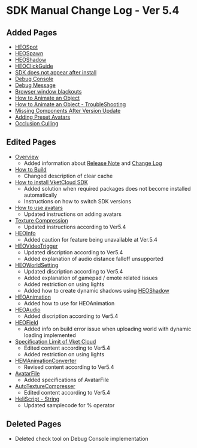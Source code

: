 # SDK Manual Change Log - Ver 5.4

## Added Pages

- [HEOSpot](https://vrhikky.github.io/VketCloudSDK_Documents/5.4/en/HEOComponents/HEOSpot.html)
- [HEOSpawn](https://vrhikky.github.io/VketCloudSDK_Documents/5.4/en/HEOComponents/HEOSpawn.html)
- [HEOShadow](https://vrhikky.github.io/VketCloudSDK_Documents/5.4/en/HEOComponents/HEOShadow.html)
- [HEOClickGuide](https://vrhikky.github.io/VketCloudSDK_Documents/5.4/en/HEOComponents/HEOClickGuide.html)
- [SDK does not appear after install](https://vrhikky.github.io/VketCloudSDK_Documents/5.4/en/troubleshooting/InstallingDeeplink.html)
- [Debug Console](https://vrhikky.github.io/VketCloudSDK_Documents/5.4/en/debugconsole/debugconsole.html)
- [Debug Message](https://vrhikky.github.io/VketCloudSDK_Documents/5.4/en/debugconsole/debugmessage.html)
- [Browser window blackouts](https://vrhikky.github.io/VketCloudSDK_Documents/5.4/en/troubleshooting/BrowserBlackWindow.html)
- [How to Animate an Object](https://vrhikky.github.io/VketCloudSDK_Documents/5.4/en/WorldMakingGuide/PropAnimation.html)
- [How to Animate an Object - TroubleShooting](https://vrhikky.github.io/VketCloudSDK_Documents/5.4/en/WorldMakingGuide/PropAnimation_TroubleShooting.html)
- [Missing Components After Version Update](https://vrhikky.github.io/VketCloudSDK_Documents/5.4/en/troubleshooting/MissingComponents.html)
- [Adding Preset Avatars](https://vrhikky.github.io/VketCloudSDK_Documents/5.4/en/WorldMakingGuide/PresetAvatar.html)
- [Occlusion Culling](https://vrhikky.github.io/VketCloudSDK_Documents/5.4/en/WorldMakingGuide/OcclusionCulling.html)

## Edited Pages

- [Overview](https://vrhikky.github.io/VketCloudSDK_Documents/5.4/en/index.html)
    - Added information about [Release Note](https://vrhikky.github.io/VketCloudSDK_Documents/5.4/en/releasenote/releasenote-5.4.html) and [Change Log](https://vrhikky.github.io/VketCloudSDK_Documents/5.4/en/changelog/changelog-5.4.html)
- [How to Build](https://vrhikky.github.io/VketCloudSDK_Documents/5.4/en/FirstStep/BuildAndRun.html) 
    - Changed description of clear cache
- [How to install VketCloud SDK](https://vrhikky.github.io/VketCloudSDK_Documents/5.4/en/AboutVketCloudSDK/SetupSDK_external.html)
    - Added solution when required packages does not become installed automatically
    - Instructions on how to switch SDK versions
- [How to use avatars](https://vrhikky.github.io/VketCloudSDK_Documents/5.4/en/AboutVketCloudSDK/SetupAvatar.html)
    - Updated instructions on adding avatars
- [Texture Compression](https://vrhikky.github.io/VketCloudSDK_Documents/5.4/en/heoexporter/he_TextureCompression.html)
    - Updated instructions according to Ver5.4
- [HEOInfo](https://vrhikky.github.io/VketCloudSDK_Documents/5.4/en/HEOComponents/HEOInfo.html)
    - Added caution for feature being unavailable at Ver.5.4
- [HEOVideoTrigger](https://vrhikky.github.io/VketCloudSDK_Documents/5.4/en/HEOComponents/HEOVideoTrigger.html)
    - Updated discription according to Ver5.4
    - Added explanation of audio distance falloff unsupported
- [HEOWorldSetting](https://vrhikky.github.io/VketCloudSDK_Documents/5.4/en/HEOComponents/HEOWorldSetting.html)
    - Updated discription according to Ver5.4
    - Added explanation of gamepad / emote related issues
    - Added restriction on using lights
    - Added how to create dynamic shadows using [HEOShadow](https://vrhikky.github.io/VketCloudSDK_Documents/5.4/en/HEOComponents/HEOShadow.html)
- [HEOAnimation](https://vrhikky.github.io/VketCloudSDK_Documents/5.4/en/HEOComponents/HEOAnimation.html)
    - Added how to use for HEOAnimation
- [HEOAudio](https://vrhikky.github.io/VketCloudSDK_Documents/5.4/en/HEOComponents/HEOAudio.html)
    - Added discription according to Ver5.4
- [HEOField](https://vrhikky.github.io/VketCloudSDK_Documents/5.4/en/HEOComponents/HEOField.html)
    - Added info on build error issue when uploading world with dynamic loading implemented
- [Specification Limit of Vket Cloud](https://vrhikky.github.io/VketCloudSDK_Documents/5.4/en/WorldMakingGuide/UnityGuidelines.html)
    - Edited content according to Ver5.4
    - Added restriction on using lights
- [HEMAnimationConverter](https://vrhikky.github.io/VketCloudSDK_Documents/5.4/en/HEMAnimationConverter/AnimationConverter.html)
    - Revised content according to Ver5.4
- [AvatarFile](https://vrhikky.github.io/VketCloudSDK_Documents/5.4/en/WorldMakingGuide/AvatarFile.html)
    - Added specifications of AvatarFile
- [AutoTextureCompresser](https://vrhikky.github.io/VketCloudSDK_Documents/5.4/en/AutoTextureCompresser/AutoTextureCompresser.html)
    - Edited content according to Ver5.4
- [HeliScript - String](https://vrhikky.github.io/VketCloudSDK_Documents/5.4/en/hs/hs_string.html)
    - Updated samplecode for % operator

## Deleted Pages

- Deleted check tool on Debug Console implementation
